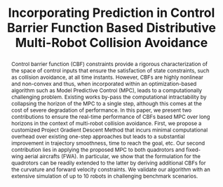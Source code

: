---
layout: project-page-new
title: "Incorporating Prediction in Control Barrier Function Based Distributive Multi-Robot Collision Avoidance"
authors:
  - name: Pravin Mali
    sup: 1
  - name: K. Harikumar
    sup: 1
  - name: Arun Kumar Singh
    sup: 2
  - name: K. Madhava Krishna
    sup: 1
  - name: P.B. Sujit
    sup: 3
affiliations:
  - name: IIIT Hyderabad, India
    link: https://robotics.iiit.ac.in
    sup: 1
  - name: BGU, Bio Medical Robotics Lab, Israel
    link: #
    sup: 2
  - name: Indian Institute of Science Education and Research Bhopal
    link: #
    sup: 3
permalink: /publications/2021/Mali_Incorporating-Prediction/
abstract: "Control barrier function (CBF) constraints provide a rigorous characterization of the space of control inputs that ensure the satisfaction of state constraints, such as collision
avoidance, at all time instants. However, CBFs are highly nonlinear and non-convex and thus, when incorporated within an optimization-based algorithm such as Model Predictive Control (MPC), leads to a computationally challenging problem. Existing works by-pass the computational intractability by
collapsing the horizon of the MPC to a single step, although this comes at the cost of severe degradation of performance. In this paper, we present two contributions to ensure the real-time performance of CBFs based MPC over long horizons in the context of multi-robot collision avoidance. First, we propose a customized Project Gradient Descent Method that incurs minimal computational overhead over existing one-step approaches but leads to a substantial improvement in trajectory
smoothness, time to reach the goal, etc. Our second contribution lies in applying the proposed MPC to both quadrotors and fixed-wing aerial aircrafts (FWA). In particular, we show that the formulation for the quadrotors can be readily extended to the latter by deriving additional CBFs for the curvature and forward velocity constraints. We validate our algorithm with an extensive simulation of up to 10 robots in challenging benchmark scenarios."
paper: https://robotics.iiit.ac.in/uploads/Main/Publications/Mali_etal_ECC_2021.pdf
# iframe: https://www.youtube.com/embed/jhjskX4FQwA

---